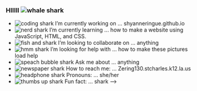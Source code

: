 ### HIIIII ![whale shark](whale-shark.png)

- ![coding shark](sharks/code.png) I’m currently working on ... shyanneringue.github.io
- ![nerd shark](sharks/nerd.png) I’m currently learning ... how to make a website using JavaScript, HTML, and CSS.
- ![fish and shark](sharks/fish.png) I’m looking to collaborate on ... anything
- ![hmm shark](sharks/hmm.png) I’m looking for help with ... how to make these pictures load help
- ![speach bubble shark](sharks/talk.png) Ask me about ... anything
- ![newspaper shark](sharks/news.png) How to reach me: ... Zering130.stcharles.k12.la.us
- ![headphone shark](sharks/headphones.png) Pronouns: ... she/her
- ![thumbs up shark](sharks/thumbs.png) Fun fact: ... shark
-->

<!--
**Shyanneringue/Shyanneringue** is a ✨ _special_ ✨ repository because its `README.md` (this file) appears on your GitHub profile.